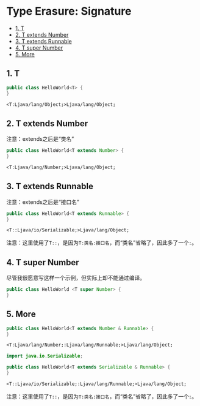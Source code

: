 # Type Erasure: Signature

<!-- TOC -->

- [1. T](#1-t)
- [2. T extends Number](#2-t-extends-number)
- [3. T extends Runnable](#3-t-extends-runnable)
- [4. T super Number](#4-t-super-number)
- [5. More](#5-more)

<!-- /TOC -->

## 1. T

```java
public class HelloWorld<T> {
}
```

```txt
<T:Ljava/lang/Object;>Ljava/lang/Object;
```

## 2. T extends Number

注意：extends之后是“类名”

```java
public class HelloWorld<T extends Number> {
}
```

```txt
<T:Ljava/lang/Number;>Ljava/lang/Object;
```

## 3. T extends Runnable

注意：extends之后是“接口名”

```java
public class HelloWorld<T extends Runnable> {
}
```

```txt
<T::Ljava/io/Serializable;>Ljava/lang/Object;
```

注意：这里使用了`T::`，是因为`T:类名:接口名`，而“类名”省略了，因此多了一个`:`。

## 4. T super Number

尽管我很愿意写这样一个示例，但实际上却不能通过编译。

```java
public class HelloWorld <T super Number> {
}
```

## 5. More

```java
public class HelloWorld<T extends Number & Runnable> {
}
```

```txt
<T:Ljava/lang/Number;:Ljava/lang/Runnable;>Ljava/lang/Object;
```

```java
import java.io.Serializable;

public class HelloWorld<T extends Serializable & Runnable> {
}
```

```txt
<T::Ljava/io/Serializable;:Ljava/lang/Runnable;>Ljava/lang/Object;
```

注意：这里使用了`T::`，是因为`T:类名:接口名`，而“类名”省略了，因此多了一个`:`。
